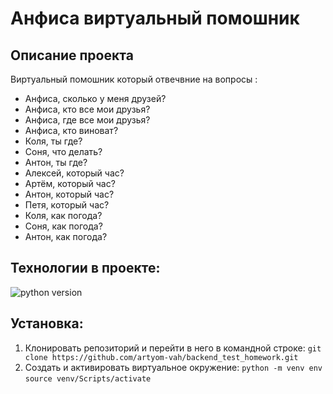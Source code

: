 # Анфиса виртуальный помошник
## Описание проекта
Виртуальный помошник который отвечвние на вопросы :
* Анфиса, сколько у меня друзей?
* Анфиса, кто все мои друзья? 
* Анфиса, где все мои друзья?
* Анфиса, кто виноват?
* Коля, ты где? 
* Соня, что делать? 
* Антон, ты где?
* Алексей, который час?
* Артём, который час? 
* Антон, который час?
* Петя, который час? 
* Коля, как погода? 
* Соня, как погода? 
* Антон, как погода? 


## Технологии в проекте:
![python version](https://img.shields.io/badge/Python-3.7.9-green)

## Установка:
1. Клонировать репозиторий и перейти в него в командной строке:
`git clone https://github.com/artyom-vah/backend_test_homework.git` 
2. Cоздать и активировать виртуальное окружение:
`python -m venv env`
`source venv/Scripts/activate`
